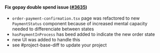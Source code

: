 #### Fix gopay double spend issue ([#3635](https://github.com/shopsys/shopsys/pull/3635))

- `order-payment-confirmation.tsx` page was refactored to new `PaymentStatus` component because of increased mental capacity needed to differenciate between states
- `hasPaymentInProcess` has beed added to indicate the new order state
- new UI was added to handle this
- see #project-base-diff to update your project
